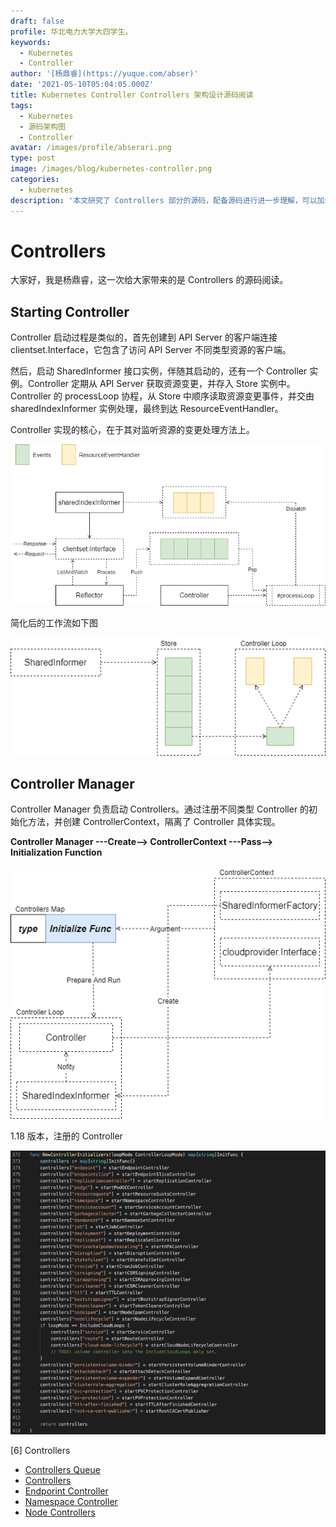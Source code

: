 ```yaml
---
draft: false
profile: 华北电力大学大四学生。
keywords:
  - Kubernetes
  - Controller
author: '[杨鼎睿](https://yuque.com/abser)'
date: '2021-05-10T05:04:05.000Z'
title: Kubernetes Controller Controllers 架构设计源码阅读
tags:
  - Kubernetes
  - 源码架构图
  - Controller
avatar: /images/profile/abserari.png
type: post
image: /images/blog/kubernetes-controller.png
categories:
  - kubernetes
description: '本文研究了 Controllers 部分的源码，配备源码进行进一步理解，可以加深理解,增强相关设计能力。'
---
```


# Controllers

大家好，我是杨鼎睿，这一次给大家带来的是 Controllers 的源码阅读。

## Starting Controller

Controller 启动过程是类似的，首先创建到 API Server 的客户端连接 clientset.Interface，它包含了访问 API Server 不同类型资源的客户端。

然后，启动 SharedInformer 接口实例，伴随其启动的，还有一个 Controller 实例。Controller 定期从 API Server 获取资源变更，并存入 Store 实例中。Controller 的 processLoop 协程，从 Store 中顺序读取资源变更事件，并交由 sharedIndexInformer 实例处理，最终到达 ResourceEventHandler。

Controller 实现的核心，在于其对监听资源的变更处理方法上。

![controller-mode.svg](../.gitbook/assets/5%20%283%29.png)

简化后的工作流如下图

![controller-workflow.svg](../.gitbook/assets/6%20%283%29.png)

## Controller Manager

Controller Manager 负责启动 Controllers。通过注册不同类型 Controller 的初始化方法，并创建 ControllerContext，隔离了 Controller 具体实现。

**Controller Manager ---Create--&gt; ControllerContext ---Pass--&gt; Initialization Function**

![controller-controller-manager.svg](../.gitbook/assets/7%20%283%29.png)

1.18 版本，注册的 Controller

![image.png](../.gitbook/assets/8%20%283%29.png)

\[6\] Controllers

* [Controllers Queue](https://github.com/cloudnativeto/sig-kubernetes/tree/f0b2470abda40d4c0ac2b727df5562b4f2cf996e/blog/kubernetes-controller-queue/README.md)
* [Controllers](https://github.com/cloudnativeto/sig-kubernetes/tree/f0b2470abda40d4c0ac2b727df5562b4f2cf996e/blog/kubernetes-controller-controllers/README.md)
* [Endporint Controller](https://github.com/cloudnativeto/sig-kubernetes/tree/f0b2470abda40d4c0ac2b727df5562b4f2cf996e/blog/kubernetes-controller-endpoint-controller/README.md)
* [Namespace Controller](https://github.com/cloudnativeto/sig-kubernetes/tree/f0b2470abda40d4c0ac2b727df5562b4f2cf996e/blog/kubernetes-controller-namespace-controller/README.md)
* [Node Controllers](https://github.com/cloudnativeto/sig-kubernetes/tree/f0b2470abda40d4c0ac2b727df5562b4f2cf996e/blog/kubernetes-controller-node-controllers/README.md)


